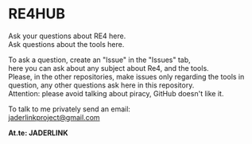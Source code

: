 # RE4HUB
Ask your questions about RE4 here.
<br>Ask questions about the tools here.

To ask a question, create an "Issue" in the "Issues" tab,
<br>here you can ask about any subject about Re4, and the tools.
<br>Please, in the other repositories, make issues only regarding the tools in question, any other questions ask here in this repository.
<br>Attention: please avoid talking about piracy, GitHub doesn't like it.

To talk to me privately send an email:
<br>[jaderlinkproject@gmail.com](mailto:jaderlinkproject@gmail.com)

**At.te: JADERLINK**
